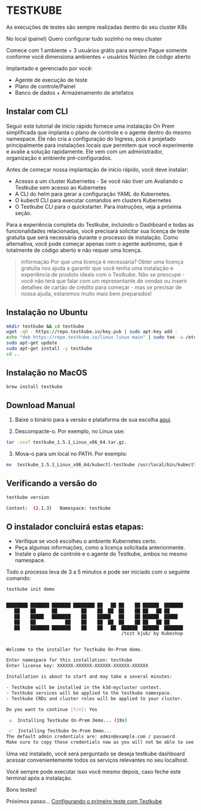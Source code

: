 # TESTKUBE

As execuções de testes são sempre realizadas dentro do seu cluster K8s

No local (painel)
Quero configurar tudo sozinho no meu cluster

Comece com 1 ambiente + 3 usuários grátis para sempre
Pague somente conforme você dimensiona ambientes + usuários
Núcleo de código aberto

Implantado e gerenciado por você:

- Agente de execução de teste
- Plano de controle/Painel
- Banco de dados + Armazenamento de artefatos

## Instalar com CLI

Seguir este tutorial de início rápido fornece uma instalação On Prem simplificada que implanta o plano de controle e o agente dentro do mesmo namespace. Ele não cria a configuração do Ingress, pois é projetado principalmente para instalações locais que permitem que você experimente e avalie a solução rapidamente. Ele vem com um administrador, organização e ambiente pré-configurados.

Antes de começar nossa implantação de início rápido, você deve instalar:

- Acesso a um cluster Kubernetes - Se você não tiver um Avaliando o Testkube sem acesso ao Kubernetes
- A CLI do helm para gerar a configuração YAML do Kubernetes.
- O kubectl CLI para executar comandos em clusters Kubernetes
- O Testkube CLI para o quickstarter. Para instruções, veja a próxima seção.

Para a experiência completa do Testkube, incluindo o Dashboard e todas as funcionalidades relacionadas, você precisará solicitar sua licença de teste gratuita que será necessária durante o processo de instalação. Como alternativa, você pode começar apenas com o agente autônomo, que é totalmente de código aberto e não requer uma licença.

> Informação
Por que uma licença é necessária? Obter uma licença gratuita nos ajuda a garantir que você tenha uma instalação e experiência de produto ideais com o Testkube. Não se preocupe - você não terá que falar com um representante de vendas ou inserir detalhes de cartão de crédito para começar - mas se precisar de nossa ajuda, estaremos muito mais bem preparados!

## Instalação no Ubuntu

```bash
mkdir testkube && cd testkube
wget -qO - https://repo.testkube.io/key.pub | sudo apt-key add -
echo "deb https://repo.testkube.io/linux linux main" | sudo tee -a /etc/apt/sources.list
sudo apt-get update
sudo apt-get install -y testkube
cd ..
```

## Instalação no MacOS

```bash
brew install testkube
```

## Download Manual

1. Baixe o binário para a versão e plataforma de sua escolha [aqui](https://github.com/kubeshop/testkube/releases).

2. Descompacte-o. Por exemplo, no Linux use:
```bash
tar -zxvf testkube_1.5.1_Linux_x86_64.tar.gz.
```

3. Mova-o para um local no PATH. Por exemplo:

```bash
mv  testkube_1.5.1_Linux_x86_64/kubectl-testkube /usr/local/bin/kubectl-testkube
```

## Verificando a versão do 

```bash
testkube version

Context:  (2.1.3)   Namespace: testkube
```

## O instalador concluirá estas etapas:

- Verifique se você escolheu o ambiente Kubernetes certo.
- Peça algumas informações, como a licença solicitada anteriormente.
- Instale o plano de controle e o agente do Testkube, ambos no mesmo namespace.

Todo o processo leva de 3 a 5 minutos e pode ser iniciado com o seguinte comando:

```bash
testkube init demo


████████ ███████ ███████ ████████ ██   ██ ██    ██ ██████  ███████ 
   ██    ██      ██         ██    ██  ██  ██    ██ ██   ██ ██      
   ██    █████   ███████    ██    █████   ██    ██ ██████  █████   
   ██    ██           ██    ██    ██  ██  ██    ██ ██   ██ ██      
   ██    ███████ ███████    ██    ██   ██  ██████  ██████  ███████ 
                                           /tɛst kjub/ by Kubeshop


Welcome to the installer for Testkube On-Prem demo.

Enter namespace for this installation: testkube
Enter license key: XXXXXX-XXXXXX-XXXXXX-XXXXXX-XXXXXX

Installation is about to start and may take a several minutes:

- Testkube will be installed in the k3d-mycluster context.
- Testkube services will be applied to the testkube namespace.
- Testkube CRDs and cluster roles will be applied to your cluster.

Do you want to continue [Y/n]: Yes

 ⠦  Installing Testkube On-Prem Demo... (19s)

 ✅  Installing Testkube On-Prem Demo...                                             
The default admin credentials are: admin@example.com / password
Make sure to copy these credentials now as you will not be able to see this again.

```

Uma vez instalado, você será perguntado se deseja testkube dashboard acessar convenientemente todos os serviços relevantes no seu localhost. 

Você sempre pode executar isso você mesmo depois, caso feche este terminal após a instalação. 

Bons testes!

Próximos passo... [Configurando o primeiro teste com Testkube](../config.md)